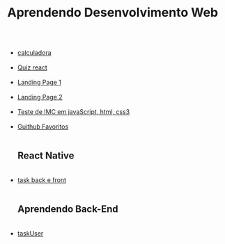 <br>
<h1 id="h1" >Aprendendo Desenvolvimento Web</h1>

<br>

<nav >

<ul>

<br>

<li id="li">
<a id="a" href="https://GabrielErick1.github.io/estudo/calculadora/">calculadora</a>
</li>

<br>

<li id="li">
<a id="a" href="https://GabrielErick1.github.io/estudo/quiz/">Quiz react</a>
</li>

<br>
<li id="li">
<a id="a" href="https://GabrielErick1.github.io/estudo/htmlsite/site/">Landing Page 1</a>
</li>

<br>

<li id="li">
<a id="a" href="https://GabrielErick1.github.io/estudo/htmlsite/sitenv/">Landing Page 2</a>
</li>

<br>

<li id="li">
<a id="a" href="https://GabrielErick1.github.io/estudo/javaScript/testedeobsidade/">Teste de IMC em javaScript, html, css3</a>
</li>

<br>

<li id="li">
<a id="a" href="https://GabrielErick1.github.io/estudo/projetogit01/">Guithub Favoritos</a>
</li>

<br>
<h1 id="h1" >React Native</h1>
<br>
<li id="li">
<a id="a" href="https://github.com/GabrielErick1/estudo/tree/main/taskUser">task back e front</a>
</li>
<br>
<h1 id="h1" >Aprendendo Back-End</h1>
<br>
<li id="li">
<a id="a" href="https://github.com/GabrielErick1/estudo/tree/main/taskUser">taskUser </a>
</li>
</ul>
</nav>
